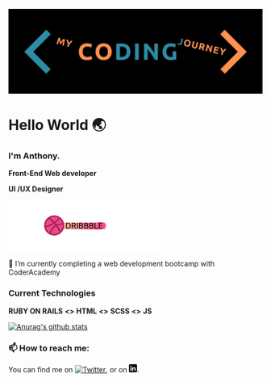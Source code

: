 ![banner]

# Hello World :earth_asia:


### I'm Anthony.

**Front-End Web developer**

**UI /UX Designer**

[![Dribbble][3.3]][3]
 
🔭 I’m currently completing a web development bootcamp with CoderAcademy


### Current Technologies
  **RUBY ON RAILS**  **<>**  **HTML**  **<>**  **SCSS**  **<>**  **JS**
  
[![Anurag's github stats](https://github-readme-stats.vercel.app/api?username=MrAjMann)](https://github.com/anuraghazra/github-readme-stats)


### 📫 How to reach me: 

You can find me on [![Twitter][1.2]][1], or on [![LinkedIn][2.2]][2].

<!-- Icons -->

[1.2]: http://i.imgur.com/wWzX9uB.png (twitter icon without padding)

[2.2]: https://raw.githubusercontent.com/MrAjMann/MrAjMann/master/img/linkedin-3-16.png (LinkedIn icon without padding)

[3.3]: https://raw.githubusercontent.com/MrAjMann/MrAjMann/master/img/DribbbleBanner.png (Dribbble)
<!-- Links to your social media accounts -->

[1]: https://twitter.com/mycodingjourne3_
[2]: https://www.linkedin.com/in/anthonyjmann87/
[3]: https://www.dribbble.com/MyCodingJourne3

[banner]: https://raw.githubusercontent.com/MrAjMann/MrAjMann/master/img/MyCodingJourney.jpeg

<!--
**MrAjMann/MrAjMann** is a ✨ _special_ ✨ repository because its `README.md` (this file) appears on your GitHub profile.

Here are some ideas to get you started:

- 🔭 I’m currently working on ...
- 🌱 I’m currently learning ...
- 👯 I’m looking to collaborate on ...
- 🤔 I’m looking for help with ...
- 💬 Ask me about ...
- 📫 How to reach me: ...
- 😄 Pronouns: ...
- ⚡ Fun fact: ...
-->

